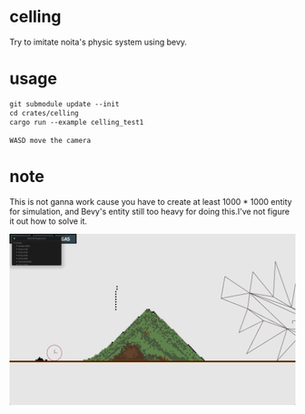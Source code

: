 # celling
Try to imitate noita's physic system using bevy.

# usage
```
git submodule update --init
cd crates/celling
cargo run --example celling_test1

WASD move the camera
```

# note
This is not ganna work cause you have to create at least 1000 * 1000 entity for simulation, and Bevy's entity still too heavy for doing this.I've not figure it out how to solve it.

![example](show/example.png)

